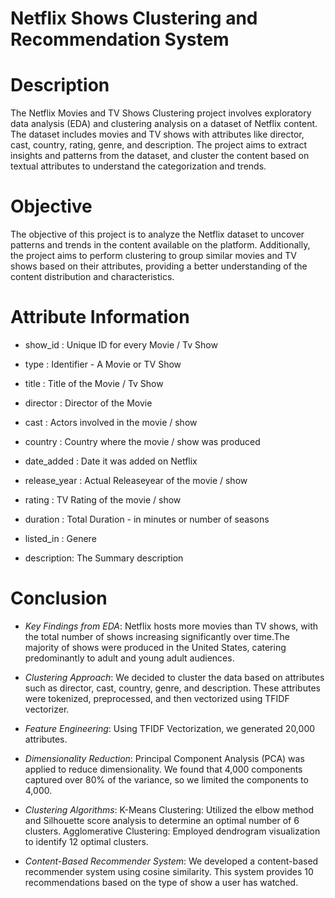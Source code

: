 # Netflix Shows Clustering and Recommendation System

# Description
The Netflix Movies and TV Shows Clustering project involves exploratory data analysis (EDA) and clustering analysis on a dataset of Netflix content. The dataset includes movies and TV shows with attributes like director, cast, country, rating, genre, and description. The project aims to extract insights and patterns from the dataset, and cluster the content based on textual attributes to understand the categorization and trends.

# Objective
The objective of this project is to analyze the Netflix dataset to uncover patterns and trends in the content available on the platform. Additionally, the project aims to perform clustering to group similar movies and TV shows based on their attributes, providing a better understanding of the content distribution and characteristics.

# Attribute Information
- show_id : Unique ID for every Movie / Tv Show

- type : Identifier - A Movie or TV Show

- title : Title of the Movie / Tv Show

- director : Director of the Movie

- cast : Actors involved in the movie / show

- country : Country where the movie / show was produced

- date_added : Date it was added on Netflix

- release_year : Actual Releaseyear of the movie / show

- rating : TV Rating of the movie / show

- duration : Total Duration - in minutes or number of seasons

- listed_in : Genere

- description: The Summary description

# Conclusion
- *Key Findings from EDA*: Netflix hosts more movies than TV shows, with the total number of shows increasing significantly over time.The majority of shows were produced in the United States, catering predominantly to adult and young adult audiences.

- *Clustering Approach*: We decided to cluster the data based on attributes such as director, cast, country, genre, and description. These attributes were tokenized, preprocessed, and then vectorized using TFIDF vectorizer.

- *Feature Engineering*: Using TFIDF Vectorization, we generated 20,000 attributes.

- *Dimensionality Reduction*: Principal Component Analysis (PCA) was applied to reduce dimensionality. We found that 4,000 components captured over 80% of the variance, so we limited the components to 4,000.

- *Clustering Algorithms*: K-Means Clustering: Utilized the elbow method and Silhouette score analysis to determine an optimal number of 6 clusters. Agglomerative Clustering: Employed dendrogram visualization to identify 12 optimal clusters.

- *Content-Based Recommender System*: We developed a content-based recommender system using cosine similarity. This system provides 10 recommendations based on the type of show a user has watched.
